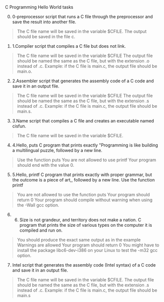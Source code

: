 C Programming Hello World tasks

0. 0-preprocessor  script that runs a C file through the preprocessor and save the result into another file.
>The C file name will be saved in the variable $CFILE.
>The output should be saved in the file c.

1. 1.Compiler  script that compiles a C file but does not link.
>The C file name will be saved in the variable $CFILE
>The output file should be named the same as the C file, but with the extension .o instead of .c.
>Example: if the C file is main.c, the output file should be main.o.

2. 2.Assembler script that generates the assembly code of a C code and save it in an output file.
>The C file name will be saved in the variable $CFILE
>The output file should be named the same as the C file, but with the extension .s instead of .c.
>Example: if the C file is main.c, the output file should be main.s.

3. 3.Name script that compiles a C file and creates an executable named cisfun.
>The C file name will be saved in the variable $CFILE.

4. 4.Hello, puts C program that prints exactly "Programming is like building a multilingual puzzle, followed by a new line.
>Use the function puts
>You are not allowed to use printf
>Your program should end with the value 0.

5. 5.Hello, printf  C program that prints exactly with proper grammar, but the outcome is a piece of art,, followed by a new line.
Use the function printf
>You are not allowed to use the function puts
>Your program should return 0
>Your program should compile without warning when using the -Wall gcc option.

6. 6. Size is not grandeur, and territory does not make a nation. C program that prints the size of various types on the computer it is compiled and run on.
>You should produce the exact same output as in the example
>Warnings are allowed
>Your program should return 0
>You might have to install the package libc6-dev-i386 on your Linux to test the -m32 gcc option.

7. Intel script that generates the assembly code (Intel syntax) of a C code and save it in an output file.
>The C file name will be saved in the variable $CFILE.
>The output file should be named the same as the C file, but with the extension .s instead of .c.
>Example: if the C file is main.c, the output file should be main.s
